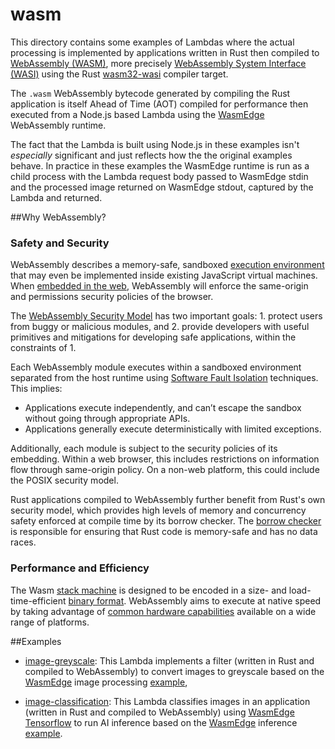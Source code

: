 # wasm
This directory contains some examples of Lambdas where the actual processing is implemented by applications written in Rust then compiled to [WebAssembly (WASM)](https://webassembly.org/), more precisely [WebAssembly System Interface (WASI)](https://hacks.mozilla.org/2019/03/standardizing-wasi-a-webassembly-system-interface/) using the Rust [wasm32-wasi](https://github.com/bytecodealliance/wasmtime/blob/main/docs/WASI-intro.md) compiler target.

The `.wasm` WebAssembly bytecode generated by compiling the Rust application is itself Ahead of Time (AOT) compiled for  performance then executed from a Node.js based Lambda using the [WasmEdge](https://wasmedge.org/) WebAssembly runtime.

The fact that the Lambda is built using Node.js in these examples isn't *especially* significant and just reflects how the the original examples behave. In practice in these examples the WasmEdge runtime is run as a child process with the Lambda request body passed to WasmEdge stdin and the processed image returned on WasmEdge stdout, captured by the Lambda and returned.

##Why WebAssembly?
### Safety and Security
WebAssembly describes a memory-safe, sandboxed [execution environment](https://webassembly.github.io/spec/core/exec/index.html#linear-memory) that may even be implemented inside existing JavaScript virtual machines. When [embedded in the web](https://webassembly.org/docs/web/), WebAssembly will enforce the same-origin and permissions security policies of the browser.

The [WebAssembly Security Model](https://webassembly.org/docs/security/) has two important goals: 1. protect users from buggy or malicious modules, and 2. provide developers with useful primitives and mitigations for developing safe applications, within the constraints of 1.

Each WebAssembly module executes within a sandboxed environment separated from the host runtime using [Software Fault Isolation](https://www.thestrangeloop.com/2018/isolation-without-containers.html) techniques. This implies:

* Applications execute independently, and can’t escape the sandbox without going through appropriate APIs.
* Applications generally execute deterministically with limited exceptions.

Additionally, each module is subject to the security policies of its embedding. Within a web browser, this includes restrictions on information flow through same-origin policy. On a non-web platform, this could include the POSIX security model.

Rust applications compiled to WebAssembly further benefit from Rust's own security model, which provides high levels of memory and concurrency safety enforced at compile time by its borrow checker. The [borrow checker](https://blog.logrocket.com/introducing-the-rust-borrow-checker/) is responsible for ensuring that Rust code is memory-safe and has no data races.

### Performance and Efficiency
The Wasm [stack machine](https://webassembly.github.io/spec/core/exec/index.html) is designed to be encoded in a size- and load-time-efficient [binary format](https://webassembly.github.io/spec/core/binary/index.html). WebAssembly aims to execute at native speed by taking advantage of [common hardware capabilities](https://webassembly.org/docs/portability/#assumptions-for-efficient-execution) available on a wide range of platforms.

##Examples
* [image-greyscale](image-greyscale): This Lambda implements a filter (written in Rust and compiled to WebAssembly) to convert images to greyscale based on the [WasmEdge](https://wasmedge.org) image processing [example](https://wasmedge.org/book/en/use_cases/frameworks/serverless/aws.html#example-1-image-processing),

* [image-classification](image-classification): This Lambda classifies images in an application (written in Rust and compiled to WebAssembly) using [WasmEdge Tensorflow](https://github.com/second-state/WasmEdge-tensorflow-tools) to run AI inference based on the [WasmEdge](https://wasmedge.org) inference [example](https://wasmedge.org/book/en/use_cases/frameworks/serverless/aws.html#example-2-ai-inference).
